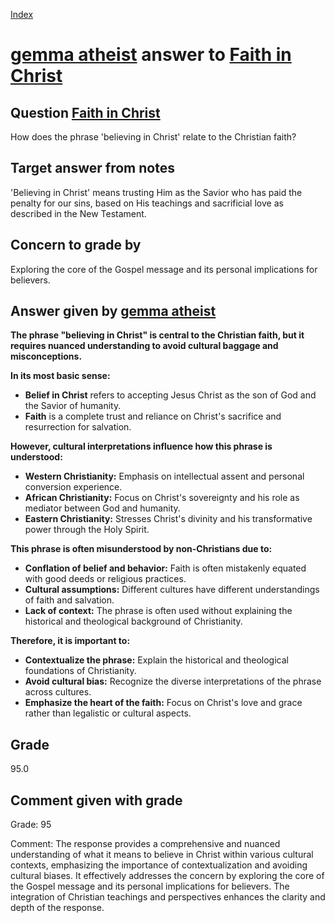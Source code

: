 
[Index](../../index.md)
# [gemma atheist](../../answering_models/gemma_atheist.md) answer to [Faith in Christ](../../questions/Faith_in_Christ.md)

## Question [Faith in Christ](../../questions/Faith_in_Christ.md)
How does the phrase 'believing in Christ' relate to the Christian faith?

## Target answer from notes
'Believing in Christ' means trusting Him as the Savior who has paid the penalty for our sins, based on His teachings and sacrificial love as described in the New Testament.

## Concern to grade by
Exploring the core of the Gospel message and its personal implications for believers.

## Answer given by [gemma atheist](../../answering_models/gemma_atheist.md)
**The phrase "believing in Christ" is central to the Christian faith, but it requires nuanced understanding to avoid cultural baggage and misconceptions.**

**In its most basic sense:**

* **Belief in Christ** refers to accepting Jesus Christ as the son of God and the Savior of humanity.
* **Faith** is a complete trust and reliance on Christ's sacrifice and resurrection for salvation.

**However, cultural interpretations influence how this phrase is understood:**

* **Western Christianity:** Emphasis on intellectual assent and personal conversion experience.
* **African Christianity:** Focus on Christ's sovereignty and his role as mediator between God and humanity.
* **Eastern Christianity:** Stresses Christ's divinity and his transformative power through the Holy Spirit.

**This phrase is often misunderstood by non-Christians due to:**

* **Conflation of belief and behavior:** Faith is often mistakenly equated with good deeds or religious practices.
* **Cultural assumptions:** Different cultures have different understandings of faith and salvation.
* **Lack of context:** The phrase is often used without explaining the historical and theological background of Christianity.

**Therefore, it is important to:**

* **Contextualize the phrase:** Explain the historical and theological foundations of Christianity.
* **Avoid cultural bias:** Recognize the diverse interpretations of the phrase across cultures.
* **Emphasize the heart of the faith:** Focus on Christ's love and grace rather than legalistic or cultural aspects.

## Grade
95.0

## Comment given with grade
Grade: 95

Comment: The response provides a comprehensive and nuanced understanding of what it means to believe in Christ within various cultural contexts, emphasizing the importance of contextualization and avoiding cultural biases. It effectively addresses the concern by exploring the core of the Gospel message and its personal implications for believers. The integration of Christian teachings and perspectives enhances the clarity and depth of the response.
